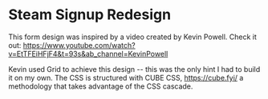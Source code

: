 # Steam Signup Redesign
This form design was inspired by a video created by Kevin Powell. Check it out: https://www.youtube.com/watch?v=EtTFEiHFjF4&t=93s&ab_channel=KevinPowell

Kevin used Grid to achieve this design -- this was the only hint I had to build it on my own. The CSS is structured with CUBE CSS, https://cube.fyi/ a methodology that takes advantage of the CSS cascade.